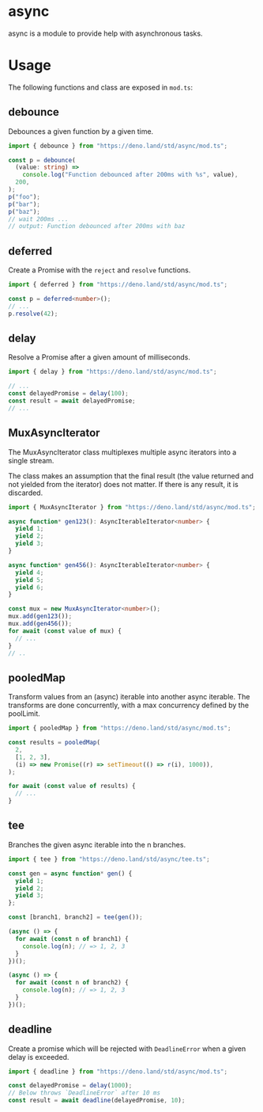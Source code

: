 # async

async is a module to provide help with asynchronous tasks.

# Usage

The following functions and class are exposed in `mod.ts`:

## debounce

Debounces a given function by a given time.

```typescript
import { debounce } from "https://deno.land/std/async/mod.ts";

const p = debounce(
  (value: string) =>
    console.log("Function debounced after 200ms with %s", value),
  200,
);
p("foo");
p("bar");
p("baz");
// wait 200ms ...
// output: Function debounced after 200ms with baz
```

## deferred

Create a Promise with the `reject` and `resolve` functions.

```typescript
import { deferred } from "https://deno.land/std/async/mod.ts";

const p = deferred<number>();
// ...
p.resolve(42);
```

## delay

Resolve a Promise after a given amount of milliseconds.

```typescript
import { delay } from "https://deno.land/std/async/mod.ts";

// ...
const delayedPromise = delay(100);
const result = await delayedPromise;
// ...
```

## MuxAsyncIterator

The MuxAsyncIterator class multiplexes multiple async iterators into a single
stream.

The class makes an assumption that the final result (the value returned and not
yielded from the iterator) does not matter. If there is any result, it is
discarded.

```typescript
import { MuxAsyncIterator } from "https://deno.land/std/async/mod.ts";

async function* gen123(): AsyncIterableIterator<number> {
  yield 1;
  yield 2;
  yield 3;
}

async function* gen456(): AsyncIterableIterator<number> {
  yield 4;
  yield 5;
  yield 6;
}

const mux = new MuxAsyncIterator<number>();
mux.add(gen123());
mux.add(gen456());
for await (const value of mux) {
  // ...
}
// ..
```

## pooledMap

Transform values from an (async) iterable into another async iterable. The
transforms are done concurrently, with a max concurrency defined by the
poolLimit.

```typescript
import { pooledMap } from "https://deno.land/std/async/mod.ts";

const results = pooledMap(
  2,
  [1, 2, 3],
  (i) => new Promise((r) => setTimeout(() => r(i), 1000)),
);

for await (const value of results) {
  // ...
}
```

## tee

Branches the given async iterable into the n branches.

```typescript
import { tee } from "https://deno.land/std/async/tee.ts";

const gen = async function* gen() {
  yield 1;
  yield 2;
  yield 3;
};

const [branch1, branch2] = tee(gen());

(async () => {
  for await (const n of branch1) {
    console.log(n); // => 1, 2, 3
  }
})();

(async () => {
  for await (const n of branch2) {
    console.log(n); // => 1, 2, 3
  }
})();
```

## deadline

Create a promise which will be rejected with `DeadlineError` when a given delay
is exceeded.

```typescript
import { deadline } from "https://deno.land/std/async/mod.ts";

const delayedPromise = delay(1000);
// Below throws `DeadlineError` after 10 ms
const result = await deadline(delayedPromise, 10);
```
